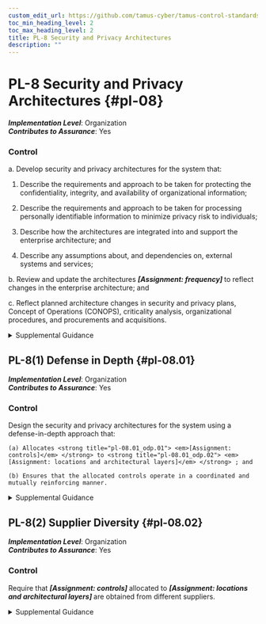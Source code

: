 ```yaml
---
custom_edit_url: https://github.com/tamus-cyber/tamus-control-standards/tree/main/content/tamus.edu/TAMUS_profile.xml
toc_min_heading_level: 2
toc_max_heading_level: 2
title: PL-8 Security and Privacy Architectures
description: ""
---
```


# PL-8 Security and Privacy Architectures {#pl-08}

_**Implementation Level**_: Organization\
_**Contributes to Assurance**_: Yes

### Control

a. Develop security and privacy architectures for the system that:

1. Describe the requirements and approach to be taken for protecting the confidentiality, integrity, and availability of organizational information;

2. Describe the requirements and approach to be taken for processing personally identifiable information to minimize privacy risk to individuals;

3. Describe how the architectures are integrated into and support the enterprise architecture; and

4. Describe any assumptions about, and dependencies on, external systems and services;

b. Review and update the architectures <strong title="pl-08_odp"> <em>[Assignment: frequency]</em> </strong> to reflect changes in the enterprise architecture; and

c. Reflect planned architecture changes in security and privacy plans, Concept of Operations (CONOPS), criticality analysis, organizational procedures, and procurements and acquisitions.

<details>
  <summary>Supplemental Guidance</summary>

The security and privacy architectures at the system level are consistent with the organization-wide security and privacy architectures described in <a xmlns="http://csrc.nist.gov/ns/oscal/1.0" href="#pm-7">PM-7</a> , which are integral to and developed as part of the enterprise architecture. The architectures include an architectural description, the allocation of security and privacy functionality (including controls), security- and privacy-related information for external interfaces, information being exchanged across the interfaces, and the protection mechanisms associated with each interface. The architectures can also include other information, such as user roles and the access privileges assigned to each role; security and privacy requirements; types of information processed, stored, and transmitted by the system; supply chain risk management requirements; restoration priorities of information and system services; and other protection needs.

</details>

## PL-8(1) Defense in Depth {#pl-08.01}

_**Implementation Level**_: Organization\
_**Contributes to Assurance**_: Yes

### Control

Design the security and privacy architectures for the system using a defense-in-depth approach that:

    (a) Allocates <strong title="pl-08.01_odp.01"> <em>[Assignment: controls]</em> </strong> to <strong title="pl-08.01_odp.02"> <em>[Assignment: locations and architectural layers]</em> </strong> ; and

    (b) Ensures that the allocated controls operate in a coordinated and mutually reinforcing manner.

<details>
  <summary>Supplemental Guidance</summary>

Organizations strategically allocate security and privacy controls in the security and privacy architectures so that adversaries must overcome multiple controls to achieve their objective. Requiring adversaries to defeat multiple controls makes it more difficult to attack information resources by increasing the work factor of the adversary; it also increases the likelihood of detection. The coordination of allocated controls is essential to ensure that an attack that involves one control does not create adverse, unintended consequences by interfering with other controls. Unintended consequences can include system lockout and cascading alarms. The placement of controls in systems and organizations is an important activity that requires thoughtful analysis. The value of organizational assets is an important consideration in providing additional layering. Defense-in-depth architectural approaches include modularity and layering (see <a xmlns="http://csrc.nist.gov/ns/oscal/1.0" href="#sa-8.3">SA-8(3)</a> ), separation of system and user functionality (see <a xmlns="http://csrc.nist.gov/ns/oscal/1.0" href="#sc-2">SC-2</a> ), and security function isolation (see <a xmlns="http://csrc.nist.gov/ns/oscal/1.0" href="#sc-3">SC-3</a>).

</details>

## PL-8(2) Supplier Diversity {#pl-08.02}

_**Implementation Level**_: Organization\
_**Contributes to Assurance**_: Yes

### Control

Require that <strong title="pl-08.02_odp.01"> <em>[Assignment: controls]</em> </strong> allocated to <strong title="pl-08.02_odp.02"> <em>[Assignment: locations and architectural layers]</em> </strong> are obtained from different suppliers.

<details>
  <summary>Supplemental Guidance</summary>

Information technology products have different strengths and weaknesses. Providing a broad spectrum of products complements the individual offerings. For example, vendors offering malicious code protection typically update their products at different times, often developing solutions for known viruses, Trojans, or worms based on their priorities and development schedules. By deploying different products at different locations, there is an increased likelihood that at least one of the products will detect the malicious code. With respect to privacy, vendors may offer products that track personally identifiable information in systems. Products may use different tracking methods. Using multiple products may result in more assurance that personally identifiable information is inventoried.

</details>

